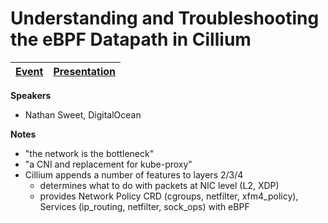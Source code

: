 # Understanding and Troubleshooting the eBPF Datapath in Cillium

| [Event](https://sched.co/Uae7) | [Presentation](presentation/eBPF%20and%20the%20Cilium%20Datapath.pdf)
| - | - |

**Speakers**
* Nathan Sweet, DigitalOcean

**Notes**
* "the network is the bottleneck"
* "a CNI and replacement for kube-proxy"
* Cillium appends a number of features to layers 2/3/4
  * determines what to do with packets at NIC level (L2, XDP)
  * provides Network Policy CRD (cgroups, netfilter, xfm4_policy), Services (ip_routing, netfilter, sock_ops) with eBPF